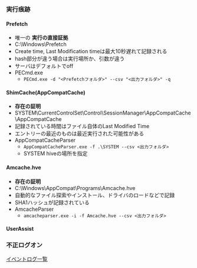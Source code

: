 ### 実行痕跡
#### Prefetch
* 唯一の __実行の直接証拠__
* C:\Windows\Prefetch
* Create time, Last Modification timeは最大10秒遅れて記録される
* hash部分が違う場合は実行場所か、引数が違う
* サーバはデフォルトでoff
* PECmd.exe
  * `PECmd.exe -d "<Prefetchフォルダ>" --csv "<出力フォルダ>" -q`

#### ShimCache(AppCompatCache)
* __存在の証明__
* SYSTEM\CurrentControlSet\Control\SessionManager\AppCompatCache\AppCompatCache
* 記録されている時間はファイル自体のLast Modified Time
* エントリーの最近のものは最近実行された可能性がある
* AppCompatCacheParser
  * `AppCompatCacheParser.exe -f .\SYSTEM --csv <出力フォルダ>`
  * SYSTEM hiveの場所を指定 


#### Amcache.hve
* __存在の証明__
* C:\Windows\AppCompat\Programs\Amcache.hve
* 自動的なファイル探索やインストール、ドライバのロードなどで記録
* SHA1ハッシュが記録されている
* AmcacheParser
  * `amcacheparser.exe -i -f Amcache.hve --csv <出力フォルダ>` 

#### UserAssist

### 不正ログオン
[イベントログ一覧](/イベントログ.)

